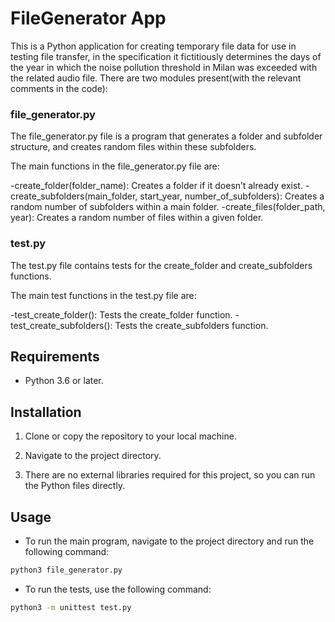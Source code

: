 # FileGenerator App

This is a Python application for creating temporary file data for use in testing file transfer, in the specification it fictitiously determines the days of the year in which the noise pollution threshold in Milan was exceeded with the related audio file.
There are two modules present(with the relevant comments in the code):


### file_generator.py

The file_generator.py file is a program that generates a folder and subfolder structure, and creates random files within these subfolders.

The main functions in the file_generator.py file are:

-create_folder(folder_name): Creates a folder if it doesn’t already exist.
-create_subfolders(main_folder, start_year, number_of_subfolders): Creates a random number of subfolders within a main folder.
-create_files(folder_path, year): Creates a random number of files within a given folder.

### test.py

The test.py file contains tests for the create_folder and create_subfolders functions.

The main test functions in the test.py file are:

-test_create_folder(): Tests the create_folder function.
-test_create_subfolders(): Tests the create_subfolders function.

## Requirements

- Python 3.6 or later.

## Installation

1. Clone or copy the repository to your local machine.

2. Navigate to the project directory.

3. There are no external libraries required for this project, so you can run the Python files directly.

## Usage

- To run the main program, navigate to the project directory and run the following command:

```bash
python3 file_generator.py 
```

- To run the tests, use the following command:

```bash
python3 -m unittest test.py
```
